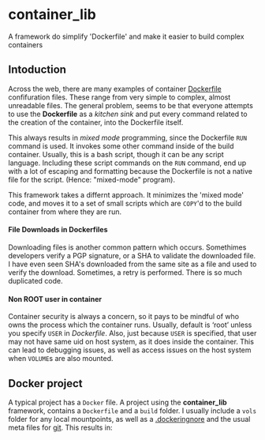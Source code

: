 # container_lib

A framework do simplify 'Dockerfile' and make it easier to build complex containers

## Intoduction

Across the web, there are many examples of container [Dockerfile](https://docs.docker.com/engine/reference/builder/) confifuration files. These range from very simple to complex, almost unreadable files. The general problem, seems to be that everyone attempts to use the **Dockerfile** as a *kitchen sink* and put every command related to the creation of the container, into the Dockerfile itself.

This always results in *mixed mode* programming, since the Dockerfile `RUN` command is used. It invokes some other command inside of the build container. Usually, this is a bash script, though it can be any script language. Including these script commands on the `RUN` command, end up with a lot of escaping and formatting because the Dockerfile is not a native file for the script. (Hence: "mixed-mode" program).

This framework takes a differnt approach. It minimizes the 'mixed mode' code, and moves it to a set of small scripts which are `COPY`'d to the build container from where they are run.

#### File Downloads in Dockerfiles
Downloading files is another common pattern which occurs. Somethimes developers verify a PGP signature, or a SHA to validate the downloaded file. I have even seen SHA's downloaded from the same site as a file and used to verify the download. Sometimes, a retry is performed. There is so much duplicated code.

#### Non ROOT user in container
Container security is always a concern, so it pays to be mindful of who owns the process which the container runs. Usually, default is ‘root’ unless you specify `USER` in *Dockerfile*. Also, just because `USER` is specified, that user may not have same uid on host system, as it does inside the container. This can lead to debugging issues, as well as access issues on the host system when `VOLUME`s are also mounted.


## Docker project
A typical project has a `Docker` file. A project using the **container\_lib** framework, contains a `Dockerfile` and a `build` folder. I usually include a `vols` folder for any local mountpoints, as well as a [.dockeringnore](https://docs.docker.com/engine/reference/builder/#dockerignore-file) and the usual meta files for [git](https://git-scm.com/doc). This results in:
